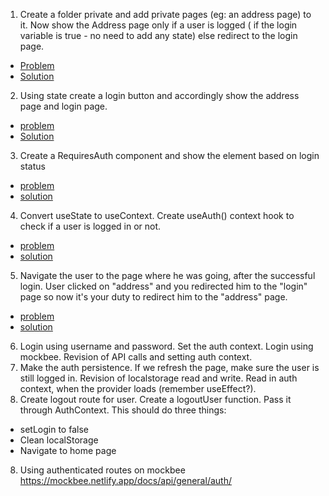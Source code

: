 1. Create a folder private and add private pages (eg: an address page) to it. Now show the Address page only if a user is logged ( if the login variable is true - no need to add any state) else redirect to the login page.
- [Problem](https://codesandbox.io/s/6918c)
- [Solution](https://codesandbox.io/s/react-router-nav-link-solution-forked-zy7iod?file=/src/App.jsx)
2. Using state create a login button and accordingly show the address page and login page.
- [problem](https://codesandbox.io/s/7bhir)
- [Solution](https://codesandbox.io/s/react-router-nav-link-solution-forked-6si822?file=/src/App.jsx)
3. Create a RequiresAuth component and show the element based on login status
- [problem](https://codesandbox.io/s/react-router-auth-02-loxjdu)
- [solution](https://codesandbox.io/s/react-router-auth-02-forked-5wmn6h?file=/src/pages/Home.js)
4. Convert useState to useContext. Create useAuth() context hook to check if a user is logged in or not.
- [problem](https://codesandbox.io/s/react-router-auth-03-solution-cm4hjr)
- [solution](https://codesandbox.io/s/react-router-auth-03-solution-forked-iq1585?file=/src/context/auth-context.js)
5. Navigate the user to the page where he was going, after the successful login. User clicked on "address" and you redirected him to the "login" page so now it's your duty to redirect him to the "address" page.
- [problem](https://codesandbox.io/s/react-router-auth-05-question-3n0ch1)
- [solution](https://codesandbox.io/s/react-router-auth-05-question-forked-4ddclb?file=/src/RequiresAuth.js)
6. Login using username and password. Set the auth context. Login using mockbee. Revision of API calls and setting auth context.
7. Make the auth persistence. If we refresh the page, make sure the user is still logged in. Revision of localstorage read and write. Read in auth context, when the provider loads (remember useEffect?).
8. Create logout route for user. Create a logoutUser function. Pass it through AuthContext. This should do three things:
- setLogin to false
- Clean localStorage
- Navigate to home page
8. Using authenticated routes on mockbee https://mockbee.netlify.app/docs/api/general/auth/
